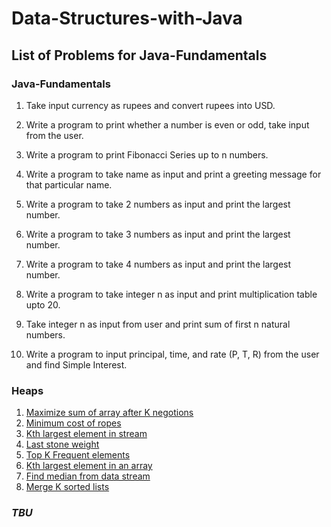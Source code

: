 # Data-Structures-with-Java

## List of Problems for Java-Fundamentals

### Java-Fundamentals

1. Take input currency as rupees and convert rupees into USD.

2. Write a program to print whether a number is even or odd, take input from the user.

3. Write a program to print Fibonacci Series up to n numbers.

4. Write a program to take name as input and print a greeting message for that particular name.

5. Write a program to take 2 numbers as input and print the largest number.

6. Write a program to take 3 numbers as input and print the largest number.

7. Write a program to take 4 numbers as input and print the largest number.

8. Write a program to take integer n as input and print multiplication table upto 20.

9. Take integer n as input from user and print sum of first n natural numbers.

10. Write a program to input principal, time, and rate (P, T, R) from the user and find Simple Interest.

### Heaps
1. [Maximize sum of array after K negotions](https://leetcode.com/problems/maximize-sum-of-array-after-k-negations/)
2. [Minimum cost of ropes](https://www.geeksforgeeks.org/problems/minimum-cost-of-ropes-1587115620/1?itm_source=geeksforgeeks&itm_medium=article&itm_campaign=practice_card)
3. [Kth largest element in stream](https://leetcode.com/problems/kth-largest-element-in-a-stream/description/)
4. [Last stone weight](https://leetcode.com/problems/last-stone-weight/)
5. [Top K Frequent elements](https://leetcode.com/problems/top-k-frequent-elements/description/)
6. [Kth largest element in an array](https://leetcode.com/problems/kth-largest-element-in-an-array/description/)
7. [Find median from data stream](https://leetcode.com/problems/find-median-from-data-stream/description/)
8. [Merge K sorted lists](https://leetcode.com/problems/merge-k-sorted-lists/description/)

### _TBU_

